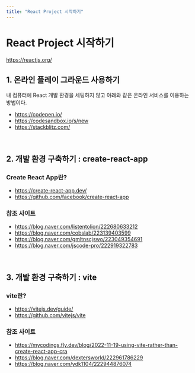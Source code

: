```yaml
---
title: "React Project 시작하기"
---
```


# React Project 시작하기

<https://reactjs.org/>


## 1. 온라인 플레이 그라운드 사용하기

내 컴퓨터에 React 개발 환경을 세팅하지 않고 아래와 같은 온라인 서비스를 이용하는 방법이다.
* <https://codepen.io/>
* <https://codesandbox.io/s/new>
* <https://stackblitz.com/>

<br>

## 2. 개발 환경 구축하기 : create-react-app

### Create React App란?
* <https://create-react-app.dev/>
* https://github.com/facebook/create-react-app

### 참조 사이트
* <https://blog.naver.com/listentolion/222680633212>
* <https://blog.naver.com/cobslab/223139403599>
* <https://blog.naver.com/gmltnscjswo/223049354691>
* <https://blog.naver.com/jscode-pro/222919322783>

<br>

## 3. 개발 환경 구축하기 : vite

### vite란?
* <https://vitejs.dev/guide/>
* <https://github.com/vitejs/vite>

### 참조 사이트
* <https://mycodings.fly.dev/blog/2022-11-19-using-vite-rather-than-create-react-app-cra>
* <https://blog.naver.com/dextersworld/222961786229>
* <https://blog.naver.com/ydk1104/222944876074>

<br>
